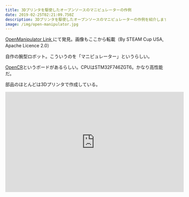 ```yaml
---
title: 3Dプリンタを駆使したオープンソースのマニピュレーターの作例
date: 2019-02-25T02:21:09.750Z
description: 3Dプリンタを駆使したオープンソースのマニピュレーターの作例を紹介します。
image: /img/open-manipulator.jpg
---
```

[OpenManipulator Link
](https://www.instructables.com/id/OpenManipulator-Link/)にて発見。画像もここから転載（By STEAM Cup USA, Apache Licence 2.0）

自作の腕型ロボット。こういうのを「マニピュレーター」というらしい。

[OpenCR](http://emanual.robotis.com/docs/en/parts/controller/opencr10/)というボードがあるらしい。CPUはSTM32F746ZGT6。かなり高性能だ。

部品のほとんどは3Dプリンタで作成している。

<iframe width="560" height="315" src="https://www.youtube.com/embed/WR9_1AheOok" frameborder="0" allow="accelerometer; autoplay; encrypted-media; gyroscope; picture-in-picture" allowfullscreen></iframe>

